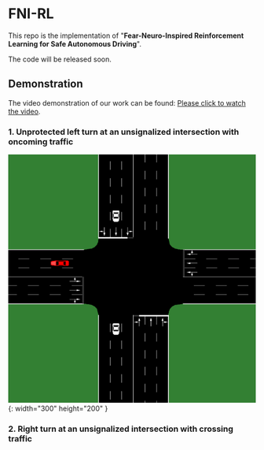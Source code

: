 # FNI-RL
This repo is the implementation of "**Fear-Neuro-Inspired Reinforcement Learning for Safe Autonomous Driving**".  

The code will be released soon.

## Demonstration
The video demonstration of our work can be found:
[Please click to watch the video](https://www.bilibili.com/video/BV1Mk4y157Da/?spm_id_from=333.337.search-card.all.click&vd_source=71620ac61fcf7851589c019bff140478).

###  1. Unprotected left turn at an unsignalized intersection with oncoming traffic
![Scenario (a)](gif/env-(a).gif){: width="300" height="200" }

###  2. Right turn at an unsignalized intersection with crossing traffic

